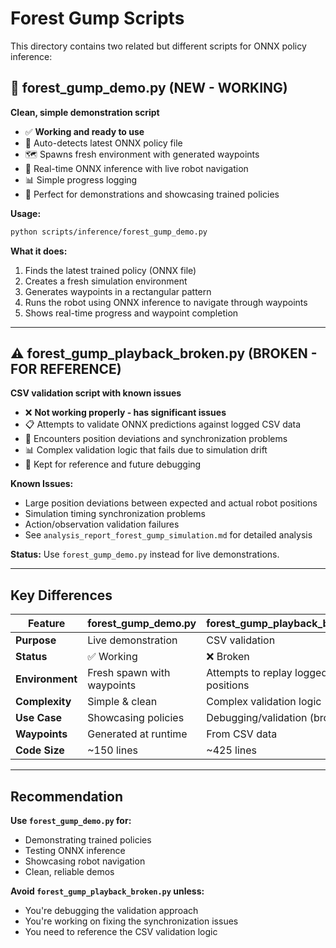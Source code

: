 # Forest Gump Scripts

This directory contains two related but different scripts for ONNX policy inference:

## 🚀 forest_gump_demo.py (NEW - WORKING)
**Clean, simple demonstration script**

- ✅ **Working and ready to use**
- 🎯 Auto-detects latest ONNX policy file
- 🗺️ Spawns fresh environment with generated waypoints
- 🤖 Real-time ONNX inference with live robot navigation
- 📊 Simple progress logging
- 🎨 Perfect for demonstrations and showcasing trained policies

**Usage:**
```bash
python scripts/inference/forest_gump_demo.py
```

**What it does:**
1. Finds the latest trained policy (ONNX file)
2. Creates a fresh simulation environment
3. Generates waypoints in a rectangular pattern
4. Runs the robot using ONNX inference to navigate through waypoints
5. Shows real-time progress and waypoint completion

---

## ⚠️ forest_gump_playback_broken.py (BROKEN - FOR REFERENCE)
**CSV validation script with known issues**

- ❌ **Not working properly - has significant issues**
- 📋 Attempts to validate ONNX predictions against logged CSV data
- 🐛 Encounters position deviations and synchronization problems
- 📊 Complex validation logic that fails due to simulation drift
- 📝 Kept for reference and future debugging

**Known Issues:**
- Large position deviations between expected and actual robot positions
- Simulation timing synchronization problems
- Action/observation validation failures
- See `analysis_report_forest_gump_simulation.md` for detailed analysis

**Status:** Use `forest_gump_demo.py` instead for live demonstrations.

---

## Key Differences

| Feature | forest_gump_demo.py | forest_gump_playback_broken.py |
|---------|-------------------|---------------------------|
| **Purpose** | Live demonstration | CSV validation |
| **Status** | ✅ Working | ❌ Broken |
| **Environment** | Fresh spawn with waypoints | Attempts to replay logged positions |
| **Complexity** | Simple & clean | Complex validation logic |
| **Use Case** | Showcasing policies | Debugging/validation (broken) |
| **Waypoints** | Generated at runtime | From CSV data |
| **Code Size** | ~150 lines | ~425 lines |

---

## Recommendation

**Use `forest_gump_demo.py` for:**
- Demonstrating trained policies
- Testing ONNX inference
- Showcasing robot navigation
- Clean, reliable demos

**Avoid `forest_gump_playback_broken.py` unless:**
- You're debugging the validation approach
- You're working on fixing the synchronization issues
- You need to reference the CSV validation logic
